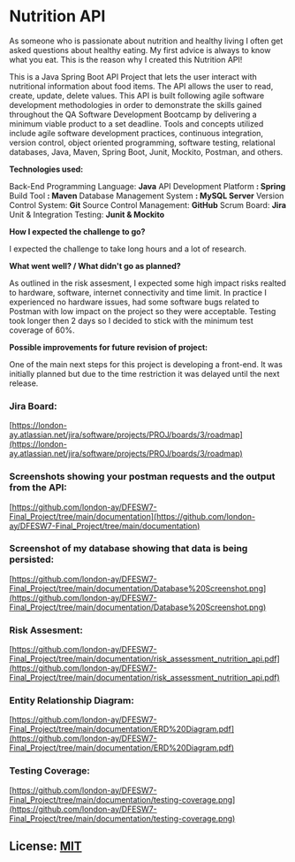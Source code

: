 #  Nutrition API

As someone who is passionate about nutrition and healthy living I often get asked questions about healthy eating. My first advice is always to know what you eat. This is the reason why I created this Nutrition API!

This is a Java Spring Boot API Project that lets the user interact with nutritional information about food items. The API allows the user to read, create, update, delete values. 
This API is built following agile software development methodologies in order to demonstrate the skills gained throughout the QA Software Development Bootcamp by delivering a minimum viable product to a set deadline.
Tools and concepts utilized include agile software development practices, continuous integration, version control, object oriented programming, software testing, relational databases, Java, Maven, Spring Boot, Junit, Mockito, Postman, and others.

**Technologies used:**

Back-End Programming Language: **Java**
API Development Platform **: Spring**
Build Tool **: Maven**
Database Management System **: MySQL Server**
Version Control System: **Git**
Source Control Management: **GitHub**
Scrum Board: **Jira**
Unit & Integration Testing: **Junit & Mockito**

**How I expected the challenge to go?**

I expected the challenge to take long hours and a lot of research.

**What went well? / What didn't go as planned?**

As outlined in the risk assesment, I expected some high impact risks realted to hardware, software, internet connectivity and time limit. In practice I experienced no hardware issues, had some software bugs related to Postman with low impact on the project so they were acceptable. Testing took longer then 2 days so I decided to stick with the minimum test coverage of 60%.  

**Possible improvements for future revision of project:**

One of the main next steps for this project is developing a front-end. It was initially planned but due to the time restriction it was delayed until the next release. 

### Jira Board:

[https://london-ay.atlassian.net/jira/software/projects/PROJ/boards/3/roadmap](https://london-ay.atlassian.net/jira/software/projects/PROJ/boards/3/roadmap)

### Screenshots showing your postman requests and the output from the API:
[https://github.com/london-ay/DFESW7-Final_Project/tree/main/documentation](https://github.com/london-ay/DFESW7-Final_Project/tree/main/documentation)

### Screenshot of my database showing that data is being persisted:
[https://github.com/london-ay/DFESW7-Final_Project/tree/main/documentation/Database%20Screenshot.png](https://github.com/london-ay/DFESW7-Final_Project/tree/main/documentation/Database%20Screenshot.png)

### Risk Assesment:
[https://github.com/london-ay/DFESW7-Final_Project/tree/main/documentation/risk_assessment_nutrition_api.pdf](https://github.com/london-ay/DFESW7-Final_Project/tree/main/documentation/risk_assessment_nutrition_api.pdf)

### Entity Relationship Diagram:
[https://github.com/london-ay/DFESW7-Final_Project/tree/main/documentation/ERD%20Diagram.pdf](https://github.com/london-ay/DFESW7-Final_Project/tree/main/documentation/ERD%20Diagram.pdf)

### Testing Coverage:
[https://github.com/london-ay/DFESW7-Final_Project/tree/main/documentation/testing-coverage.png](https://github.com/london-ay/DFESW7-Final_Project/tree/main/documentation/testing-coverage.png)

## License: [MIT](https://choosealicense.com/licenses/mit/)